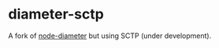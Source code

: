 # diameter-sctp

A fork of [node-diameter](https://github.com/node-diameter/node-diameter) but using SCTP (under development).

